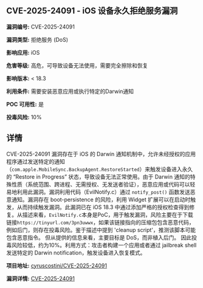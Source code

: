 ## CVE-2025-24091 - iOS 设备永久拒绝服务漏洞

**漏洞编号:** CVE-2025-24091

**漏洞类型:** 拒绝服务 (DoS)

**影响应用:** iOS

**危害等级:** 高危，可导致设备无法使用，需要完全擦除和恢复

**影响版本:** < 18.3

**利用条件:** 需要安装恶意应用或执行特定的Darwin通知

**POC 可用性:** 是

**投毒风险:** 10%

## 详情

CVE-2025-24091 漏洞存在于 iOS 的 Darwin 通知机制中，允许未经授权的应用程序通过发送特定的通知（`com.apple.MobileSync.BackupAgent.RestoreStarted`）来触发设备进入永久的 “Restore in Progress” 状态，导致设备无法正常使用。由于 Darwin 通知的特殊性质（系统范围、跨进程、无需授权、无发送者验证），恶意应用或代码可以轻易地利用此漏洞。漏洞利用代码（EvilNotify.c）通过 `notify_post()` 函数发送恶意通知。漏洞存在 boot-persistence 的风险，利用 Widget 扩展可以在启动时触发，从而持续触发漏洞。此漏洞已在 iOS 18.3 中通过添加严格的授权检查得到修复。从描述来看，`EvilNotify.c`本身是PoC，用于触发漏洞，风险主要在于下载链接`https://tinyurl.com/3pn3uwwx`，如果该链接指向的压缩包包含恶意代码，例如后门，则存在投毒风险。鉴于描述中提到 'cleanup script'，推测该脚本可能包含恶意指令。 但从提供的信息来看，主要目标是 DoS，而非植入后门。 因此投毒风险较低，约为10%。利用方式：攻击者构建一个应用或者通过 jailbreak shell 发送特定的 Darwin notification，触发设备进入恢复模式。

**项目地址:** [cyruscostini/CVE-2025-24091](https://github.com/cyruscostini/CVE-2025-24091)

**漏洞详情:** [CVE-2025-24091](https://nvd.nist.gov/vuln/detail/CVE-2025-24091)